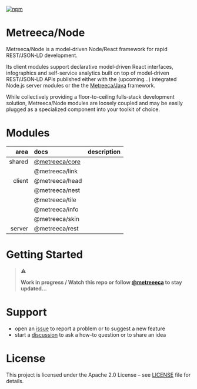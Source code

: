 [![npm](https://img.shields.io/npm/v/@metreeca/core)](https://www.npmjs.com/package/@metreeca/core)

# Metreeca/Node

Metreeca/Node is a model‑driven Node/React framework for rapid REST/JSON‑LD development.

Its client modules support declarative model‑driven React interfaces, infographics and self-service analytics built on
top of model‑driven REST/JSON‑LD APIs published either with the (upcoming…) integrated Node.js server modules or the
the [Metreeca/Java](https://github.com/metreeca/java) framework.

While collectively providing a floor-to-ceiling fulls‑stack development solution, Metreeca/Node modules are loosely
coupled and may be easily plugged as a specialized component into your toolkit of choice.

# Modules

|   area | docs            | description |
| -----: | :-------------- | :---------- |
| shared | [@metreeca/core](https://metreeca.github.io/node/docs/types/modules/_metreeca_core.html) |             |
|        | @metreeca/link  |             |
| client | @metreeca/head  |             |
|        | @metreeca/nest  |             |
|        | @metreeca/tile  |             |
|        | @metreeca/info  |             |
|        | @metreeca/skin  |             |
| server | @metreeca/rest  |             |

# Getting Started

> ⚠️
>
> **Work in progress / Watch this repo or follow [@metreeeca](https://twitter.com/metreeca) to stay updated…**

# Support

- open an [issue](https://github.com/metreeca/node/issues) to report a problem or to suggest a new feature
- start a [discussion](https://github.com/metreeca/node/discussions) to ask a how-to question or to share an idea

# License

This project is licensed under the Apache 2.0 License – see [LICENSE](https://github.com/metreeca/node/blob/main/LICENSE)
file for details.
